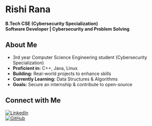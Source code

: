 # Rishi Rana

**B.Tech CSE (Cybersecurity Specialization)**  
**Software Developer | Cybersecurity and Problem Solving**

## About Me

- 3rd year Computer Science Engineering student (Cybersecurity Specialization) 
- **Proficient in:** C++, Java, Linux  
- **Building:** Real-world projects to enhance skills  
- **Currently Learning:** Data Structures & Algorithms 
- **Goals:** Secure an internship & contribute to open-source  

## Connect with Me

[![LinkedIn](https://img.shields.io/badge/LinkedIn-0077B5?style=for-the-badge&logo=linkedin&logoColor=white)](https://www.linkedin.com/in/rishi-rana-11426a330)  
[![GitHub](https://img.shields.io/badge/GitHub-181717?style=for-the-badge&logo=github&logoColor=white)](https://github.com/rishi10rana)  
